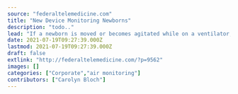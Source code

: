 ```yaml
---
source: "federaltelemedicine.com"
title: "New Device Monitoring Newborns"
description: "todo.."
lead: "If a newborn is moved or becomes agitated while on a ventilator, the breathing tube can also move. Just a few seconds with the tube in the wrong position may lead to a critical lack of oxygen to the brain, possibly resulting in lifelong disability, brain damage, or even end the babys life. If a ..."
date: 2021-07-19T09:27:39.000Z
lastmod: 2021-07-19T09:27:39.000Z
draft: false
extlink: "http://federaltelemedicine.com/?p=9562"
images: []
categories: ["Corporate","air monitoring"]
contributors: ["Carolyn Bloch"]
---
```

